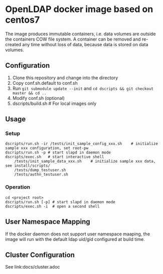 # OpenLDAP docker image based on centos7     

The image produces immutable containers, i.e. data volumes are outside the
containers COW file system. A container can be removed and re-created
any time without loss of data, because data is stored on data volumes.

## Configuration

1. Clone this repository and change into the directory 
2. Copy conf.sh.default to conf.sh
3. Run `git submodule update --init` and `cd dscripts && git checkout master && cd ..`
4. Modify conf.sh (optional)
5. dscripts/build.sh  # For local images only

## Usage

### Setup

    dscripts/run.sh -ir /tests/init_sample_config_xxx.sh    # initialize sample xxx configuration, set root-pw
    dscripts/run.sh -p # start slapd in daemon mode
    dscripts/exec.sh   # start interactive shell
        /tests/init_sample_data_xxx.sh    # initialize sample xxx data, see install/scripts/
        /tests/dump_testuser.sh   
        /tests/authn_testuser.sh   

### Operation

    cd <project root>
    dscripts/run.sh [-p] # start slapd in daemon mode
    dscripts/exec.sh -i  # open a second shell

## User Namespace Mapping

If the docker daemon does not support user namespace maaping, the image will run with the
default ldap uid/gid configured at build time.

## Cluster Configuration

See link:docs/cluster.adoc

